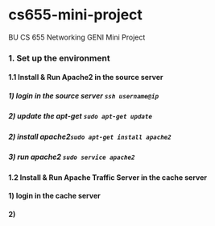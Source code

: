 # cs655-mini-project
BU CS 655 Networking GENI Mini Project

### 1. Set up the environment
#### 1.1 Install & Run Apache2 in the source server
##### 1) login in the source server ```ssh username@ip```
##### 2) update the apt-get ```sudo apt-get update ```
##### 2) install apache2```sudo apt-get install apache2```
##### 3) run apache2 ```sudo service apache2``` 


#### 1.2 Install & Run Apache Traffic Server in the cache server
#### 1) login in the cache server
#### 2) 
